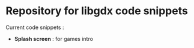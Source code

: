 # Repository for libgdx code snippets

Current code snippets :

* __Splash screen__ : for games intro
